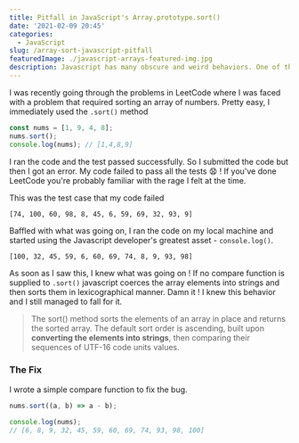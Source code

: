 ```yaml
---
title: Pitfall in JavaScript's Array.prototype.sort()
date: '2021-02-09 20:45'
categories:
  - JavaScript
slug: /array-sort-javascript-pitfall
featuredImage: ./javascript-arrays-featured-img.jpg
description: Javascript has many obscure and weird behaviors. One of them is how Array.prototype.sort() functions.
---
```


I was recently going through the problems in LeetCode where I was faced with a problem that required sorting an array of numbers. Pretty easy, I immediately used the `.sort()` method

```javascript
const nums = [1, 9, 4, 8];
nums.sort();
console.log(nums); // [1,4,8,9]
```

I ran the code and the test passed successfully. So I submitted the code but then I got an error. My code failed to pass all the tests 😧 ! If you've done LeetCode you're probably familiar with the rage I felt at the time.

This was the test case that my code failed

```
[74, 100, 60, 98, 8, 45, 6, 59, 69, 32, 93, 9]
```

Baffled with what was going on, I ran the code on my local machine and started using the Javascript developer's greatest asset - `console.log()`.

```
[100, 32, 45, 59, 6, 60, 69, 74, 8, 9, 93, 98]
```

As soon as I saw this, I knew what was going on ! If no compare function is supplied to `.sort()` javascript coerces the array elements into strings and then sorts them in lexicographical manner. Damn it ! I knew this behavior and I still managed to fall for it.

> The sort() method sorts the elements of an array in place and returns the sorted array. The default sort order is ascending, built upon **converting the elements into strings**, then comparing their sequences of UTF-16 code units values.

### The Fix

I wrote a simple compare function to fix the bug.

```javascript
nums.sort((a, b) => a - b);

console.log(nums);
// [6, 8, 9, 32, 45, 59, 60, 69, 74, 93, 98, 100]
```
